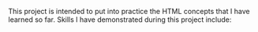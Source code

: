 This project is intended to put into practice the HTML concepts that I have learned so far.
Skills I have demonstrated during this project include: 